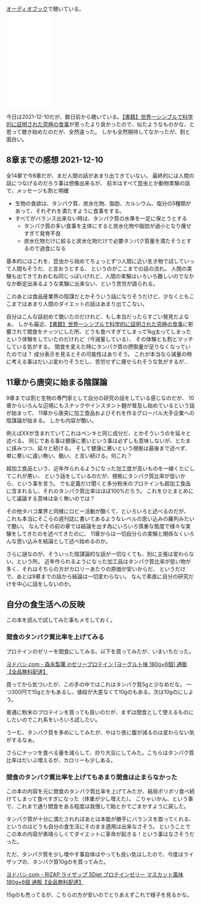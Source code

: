 [オーディオブック](オーディオブック.md)で聴いている。

<iframe style="width:120px;height:240px;" marginwidth="0" marginheight="0" scrolling="no" frameborder="0" src="//rcm-fe.amazon-adsystem.com/e/cm?lt1=_blank&bc1=000000&IS2=1&bg1=FFFFFF&fc1=000000&lc1=0000FF&t=karino203-22&language=ja_JP&o=9&p=8&l=as4&m=amazon&f=ifr&ref=as_ss_li_til&asins=B08SWNH5R2&linkId=9a76a9035a2a7524e19832527b5e224f"></iframe>

今日は2021-12-10だが、数日前から聴いている。[【書籍】世界一シンプルで科学的に証明された究極の食事](【書籍】世界一シンプルで科学的に証明された究極の食事.md)が思ったより良かったので、似たようなものかな、と思って聴き始めたのだが、全然違った。
しかも全然期待してなかったが、割と面白い。

## 8章までの感想 2021-12-10

全14章で今8章だが、まだ人間の話があまり出てきていない。
最終的には人間の話につなげるのだろう事は想像出来るが、
前半はすべて昆虫とか動物実験の話で、メッセージも割と明確

- 生物の食欲は、タンパク質、炭水化物、脂肪、カルシウム、塩分の5種類があって、それぞれを満たすように食事をする。
- すべてがバランス出来ない時は、タンパク質の水準を一定に保とうとする
   - タンパク質の多い食事を主体にすると炭水化物や脂肪が過小となり痩せすぎて発育不良
   -  炭水化物だけに絞ると炭水化物だけで必要タンパク質量を満たそうとするので過食になる

基本的にはこれを、昆虫から始めてちょっとずつ人間に近い生き物で試していって人間もそうだ、と言おうとする、
というのがここまでの話の流れ。
人間の実験も出てきておおむね同じっぽいけれど、人間の実験はいろいろ難しいのでなかなか断定出来るような実験に出来ない、という苦労が語られる。

このあとは食品産業界の陰謀だとかそういう話になりそうだけど、少なくともここまではあまり人間のダイエットの話はあまり出てこない。

自分はこんな話初めて聴いたのだけれど、もし本当だったらすごい発見だよなぁ。
しかも最近、[【書籍】世界一シンプルで科学的に証明された究極の食事](【書籍】世界一シンプルで科学的に証明された究極の食事.md)に影響されて間食をナッツにした所、どうも食べすぎてしまって1kg太ってしまったという体験をしていたのだけれど（今減量している）、
その体験とも割とマッチしている気がする。
間食を変えた時にタンパク質の摂取量が足りなくなっていたのでは？
成分表示を見るとその可能性はありそう。
これが本当なら減量の時に考える事はだいぶ変わりそうだし、苦労せずに痩せられそうな気がするが…

## 11章から唐突に始まる陰謀論

9章までは割と生物の専門家として自分の研究の話をしている感じなのだが、
10章からいろんな辺境にもスナックやインスタント麺が普及し始めているという話が始まって、
11章から唐突に加工食品およびそれを作るグローバル大手企業への陰謀論が始まる。
しかも内容が酷い。

例えばXXが含まれていてこれはペンキと同じ成分だ、とかそういうのを延々と述べる。
同じである事は健康に悪いという事は必ずしも意味しないが、とたまに挟みつつ、延々と続ける。
そして健康に悪いという根拠は最後まで述べず、単に悪いに違い無い、酷い、と言い続ける。何これ？

超加工食品という、近年作られるようになった加工度が高いものを一緒くたにしてこれが悪い、
という話をしているのだが、根拠にタンパク質比率が低いから、という事を言う。
でも定義だけ聞くと多分粉末のプロテインも超加工食品に含まれるし、それのタンパク質比率はほぼ100%だろう。
これをひとまとめにして議論する意味は全く無いのでは？

その他タバコ業界と同様にロビー活動が酷くて、といろいろと述べるのだが、
これも本当にそこらの週刊誌に書いてあるようなレベルの思い込みの羅列みたいで酷い。
なんでその前の章では結論を出す為にいろいろ慎重な態度で様々な実験をしてきたのを述べてきたのに、
11章からは一切自分らの実験と関係なくいろんな思い込みを結論として述べ始めるのか。

さらに謎なのが、そういった陰謀論的な話が一切なくても、別に主張は変わらない、という所。
近年作られるようになった加工品はタンパク質比率が低い物が多く、それはそちらの方がカロリーあたりの原価が安いからだ、
というだけで、あとは9章までの話から結論は一切変わらない。
なんで素直に自分の研究だけを中心に話をしないのか。

## 自分の食生活への反映

この本を読んで試してみた事もメモしておく。

### 間食のタンパク質比率を上げてみる

プロテインのゼリーを間食にしてみる。以下を買ってみたが、いまいちだった。

[ヨドバシ.com - 森永製菓 inゼリープロテイン [ヨーグルト味 180g×6個] 通販【全品無料配達】](https://www.yodobashi.com/product/100000001003975963/)

買ってから気づいたが、この手の中ではこれはタンパク質5gと少なめだな。
一つ300円で15gとかもあるし、値段が大差なくて10gのもある。次は10gのにしよう。

普通に粉末のプロテインを買っても良いのだが、まずは間食として使えるものにしたいのでこれ系をいろいろ試したい。

うーむ、タンパク質を多めにしてみたが、やはり夜に腹が減るのは変わらない気がするなぁ。

さらにナッツを食べる量を減らして、炒り大豆にしてみた。こちらはタンパク質比率はだいぶ増えるが、カロリーも少しある。

### 間食のタンパク質比率を上げてもあまり間食は止まらなかった

この本の内容を元に間食のタンパク質比率を上げてみたが、結局ポリポリ食べ続けてしまって食べすぎになった（体重が少し増えた）。
こりゃいかん、という事で、これまで通り間食をある程度は我慢して飴とかでごまかすように戻した。

タンパク質が十分に満たされればあとは本能が勝手にバランスを取ってくれる、というのはどうも自分の食生活にそのまま適用は出来なさそう。
ということでこの本の内容が素晴らしくてダイエットに革命が起きる！という事はなさそうだった。

ただ、タンパク質を少し増やす事自体はやっても良い気はしたので、今度はライザップの、タンパク質10gのを買ってみた。

[ヨドバシ.com - RIZAP ライザップ 5Diet プロテインゼリー マスカット風味 180g×6個 通販【全品無料配達】](https://www.yodobashi.com/product/100000001005564432/)

15gのも売ってるが、こちらの方が安いのでとりあえずこれで様子を見るかな。